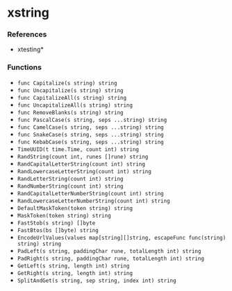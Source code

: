 # xstring

### References

+ xtesting*

### Functions

+ `func Capitalize(s string) string`
+ `func Uncapitalize(s string) string`
+ `func CapitalizeAll(s string) string`
+ `func UncapitalizeAll(s string) string`
+ `func RemoveBlanks(s string) string`
+ `func PascalCase(s string, seps ...string) string`
+ `func CamelCase(s string, seps ...string) string`
+ `func SnakeCase(s string, seps ...string) string`
+ `func KebabCase(s string, seps ...string) string`
+ `TimeUUID(t time.Time, count int) string`
+ `RandString(count int, runes []rune) string`
+ `RandCapitalLetterString(count int) string`
+ `RandLowercaseLetterString(count int) string`
+ `RandLetterString(count int) string`
+ `RandNumberString(count int) string`
+ `RandCapitalLetterNumberString(count int) string`
+ `RandLowercaseLetterNumberString(count int) string`
+ `DefaultMaskToken(token string) string`
+ `MaskToken(token string) string`
+ `FastStob(s string) []byte`
+ `FastBtos(bs []byte) string`
+ `EncodeUrlValues(values map[string][]string, escapeFunc func(string) string) string`
+ `PadLeft(s string, paddingChar rune, totalLength int) string`
+ `PadRight(s string, paddingChar rune, totalLength int) string`
+ `GetLeft(s string, length int) string`
+ `GetRight(s string, length int) string`
+ `SplitAndGet(s string, sep string, index int) string`
